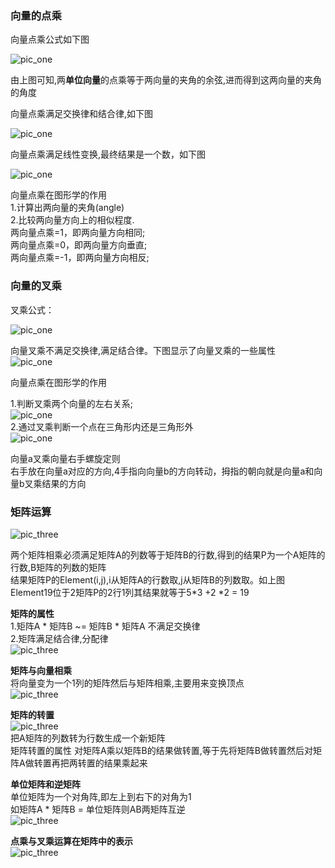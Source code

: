 ### 向量的点乘
向量点乘公式如下图 

![pic_one](/Image/vecdot.png)

由上图可知,两**单位向量**的点乘等于两向量的夹角的余弦,进而得到这两向量的夹角的角度  

向量点乘满足交换律和结合律,如下图  

![pic_one](/Image/vecdot2.png)

向量点乘满足线性变换,最终结果是一个数，如下图  

![pic_one](/Image/vecdot3.png)

向量点乘在图形学的作用  
1.计算出两向量的夹角(angle)  
2.比较两向量方向上的相似程度.  
  两向量点乘=1，即两向量方向相同;  
  两向量点乘=0，即两向量方向垂直;  
  两向量点乘=-1，即两向量方向相反;




### 向量的叉乘
叉乘公式： 

![pic_one](/Image/cross1.png)  

向量叉乘不满足交换律,满足结合律。下图显示了向量叉乘的一些属性  
![pic_one](/Image/cross2.png)  

向量点乘在图形学的作用  

1.判断叉乘两个向量的左右关系;  
![pic_one](/Image/cross3.png)  
2.通过叉乘判断一个点在三角形内还是三角形外  
![pic_one](/Image/cross4.png)  

向量a叉乘向量右手螺旋定则  
右手放在向量a对应的方向,4手指向向量b的方向转动，拇指的朝向就是向量a和向量b叉乘结果的方向


### 矩阵运算
![pic_three](/Image/matrix1.png)  

两个矩阵相乘必须满足矩阵A的列数等于矩阵B的行数,得到的结果P为一个A矩阵的行数,B矩阵的列数的矩阵  
结果矩阵P的Element(i,j),i从矩阵A的行数取,j从矩阵B的列数取。如上图Element19位于2矩阵P的2行1列其结果就等于5*3 +2 *2 = 19  

**矩阵的属性**    
1.矩阵A * 矩阵B ~= 矩阵B * 矩阵A  不满足交换律  
2.矩阵满足结合律,分配律   
![pic_three](/Image/matrix2.png)  

**矩阵与向量相乘**  
将向量变为一个1列的矩阵然后与矩阵相乘,主要用来变换顶点   
![pic_three](/Image/matrix3.png)  


**矩阵的转置**  
![pic_three](/Image/matrix4.png)   
把A矩阵的列数转为行数生成一个新矩阵  
矩阵转置的属性 对矩阵A乘以矩阵B的结果做转置,等于先将矩阵B做转置然后对矩阵A做转置再把两转置的结果乘起来  

**单位矩阵和逆矩阵**  
单位矩阵为一个对角阵,即左上到右下的对角为1  
如矩阵A * 矩阵B = 单位矩阵则AB两矩阵互逆  
![pic_three](/Image/matrix5.png)    
   
**点乘与叉乘运算在矩阵中的表示**  
![pic_three](/Image/matrix6.png)
